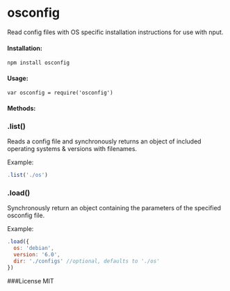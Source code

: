 # osconfig

Read config files with OS specific installation instructions for use with nput.

#### Installation:

`npm install osconfig`

#### Usage:

`var osconfig = require('osconfig')`

#### Methods:

### .list()

Reads a config file and synchronously returns an object of included operating systems & versions with filenames.

Example:

```js
.list('./os')
```

### .load()

Synchronously return an object containing the parameters of the specified osconfig file.

Example: 

```js
.load({
  os: 'debian',
  version: '6.0',
  dir: './configs' //optional, defaults to './os'
})
```



###License 
MIT